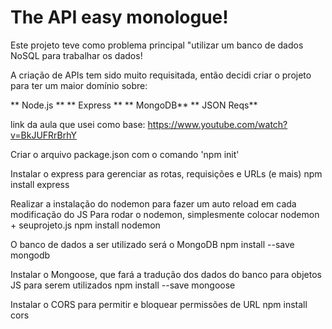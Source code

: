 # The API easy monologue!

Este projeto teve como problema principal "utilizar um banco de dados NoSQL para trabalhar os dados!

A criação de APIs tem sido muito requisitada, então decidi criar o projeto para ter um maior domínio sobre:

** Node.js **
** Express **
** MongoDB**
** JSON Reqs**

link da aula que usei como base: https://www.youtube.com/watch?v=BkJUFRrBrhY

Criar o arquivo package.json com o comando 'npm init'

Instalar o express para gerenciar as rotas, requisições e URLs (e mais)
npm install express

Realizar a instalação do nodemon para fazer um auto reload em cada modificação do JS
Para rodar o nodemon, simplesmente colocar nodemon + seuprojeto.js
npm install nodemon

O banco de dados a ser utilizado será o MongoDB
npm install --save mongodb

Instalar o Mongoose, que fará a tradução dos dados do banco para objetos JS para serem utilizados
npm install --save mongoose 

Instalar o CORS para permitir e bloquear permissões de URL
npm install cors





